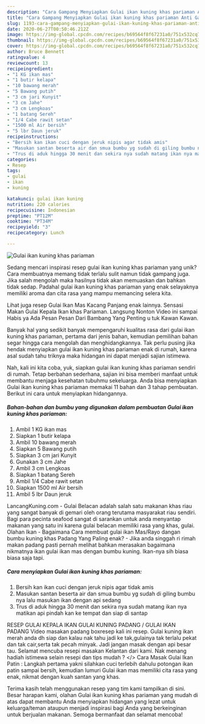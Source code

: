 ```yaml
---
description: "Cara Gampang Menyiapkan Gulai ikan kuning khas pariaman Anti Gagal"
title: "Cara Gampang Menyiapkan Gulai ikan kuning khas pariaman Anti Gagal"
slug: 1193-cara-gampang-menyiapkan-gulai-ikan-kuning-khas-pariaman-anti-gagal
date: 2020-06-27T00:50:46.212Z
image: https://img-global.cpcdn.com/recipes/b69564f8f67231a0/751x532cq70/gulai-ikan-kuning-khas-pariaman-foto-resep-utama.jpg
thumbnail: https://img-global.cpcdn.com/recipes/b69564f8f67231a0/751x532cq70/gulai-ikan-kuning-khas-pariaman-foto-resep-utama.jpg
cover: https://img-global.cpcdn.com/recipes/b69564f8f67231a0/751x532cq70/gulai-ikan-kuning-khas-pariaman-foto-resep-utama.jpg
author: Bruce Bennett
ratingvalue: 4
reviewcount: 13
recipeingredient:
- "1 KG ikan mas"
- "1 butir kelapa"
- "10 bawang merah"
- "5 Bawang putih"
- "3 cm jari Kunyit"
- "3 cm Jahe"
- "3 cm Lengkoas"
- "1 batang Sereh"
- "1/4 Cabe rawit setan"
- "1500 ml Air bersih"
- "5 lbr Daun jeruk"
recipeinstructions:
- "Bersih kan ikan cuci dengan jeruk nipis agar tidak amis"
- "Masukan santan beserta air dan smua bumbu yg sudah di giling bumbu nya lalu masukan ikan dengan api sedang"
- "Trus di aduk hingga 30 menit dan sekira nya sudah matang ikan nya matikan api pindah kan ke tempat dan siap di santap"
categories:
- Resep
tags:
- gulai
- ikan
- kuning

katakunci: gulai ikan kuning 
nutrition: 220 calories
recipecuisine: Indonesian
preptime: "PT12M"
cooktime: "PT34M"
recipeyield: "3"
recipecategory: Lunch

---
```



![Gulai ikan kuning khas pariaman](https://img-global.cpcdn.com/recipes/b69564f8f67231a0/751x532cq70/gulai-ikan-kuning-khas-pariaman-foto-resep-utama.jpg)

Sedang mencari inspirasi resep gulai ikan kuning khas pariaman yang unik? Cara membuatnya memang tidak terlalu sulit namun tidak gampang juga. Jika salah mengolah maka hasilnya tidak akan memuaskan dan bahkan tidak sedap. Padahal gulai ikan kuning khas pariaman yang enak selayaknya memiliki aroma dan cita rasa yang mampu memancing selera kita.

Lihat juga resep Gulai Ikan Mas Kacang Panjang enak lainnya. Sensasi Makan Gulai Kepala Ikan khas Pariaman. Langsung Nonton Video ini sampai Habis ya Ada Pesan Pesan Dari Bambang Yang Penting u tuk Kawan Kawan.

Banyak hal yang sedikit banyak mempengaruhi kualitas rasa dari gulai ikan kuning khas pariaman, pertama dari jenis bahan, kemudian pemilihan bahan segar hingga cara mengolah dan menghidangkannya. Tak perlu pusing jika hendak menyiapkan gulai ikan kuning khas pariaman enak di rumah, karena asal sudah tahu triknya maka hidangan ini dapat menjadi sajian istimewa.


Nah, kali ini kita coba, yuk, siapkan gulai ikan kuning khas pariaman sendiri di rumah. Tetap berbahan sederhana, sajian ini bisa memberi manfaat untuk membantu menjaga kesehatan tubuhmu sekeluarga. Anda bisa menyiapkan Gulai ikan kuning khas pariaman memakai 11 bahan dan 3 tahap pembuatan. Berikut ini cara untuk menyiapkan hidangannya.

<!--inarticleads1-->

##### Bahan-bahan dan bumbu yang digunakan dalam pembuatan Gulai ikan kuning khas pariaman:

1. Ambil 1 KG ikan mas
1. Siapkan 1 butir kelapa
1. Ambil 10 bawang merah
1. Siapkan 5 Bawang putih
1. Siapkan 3 cm jari Kunyit
1. Gunakan 3 cm Jahe
1. Ambil 3 cm Lengkoas
1. Siapkan 1 batang Sereh
1. Ambil 1/4 Cabe rawit setan
1. Siapkan 1500 ml Air bersih
1. Ambil 5 lbr Daun jeruk


LancangKuning.com - Gulai Belacan adalah salah satu makanan khas riau yang sangat banyak di gemari oleh orang terutama masyarakat riau sendiri. Bagi para pecinta seafood sangat di sarankan untuk anda menyantap makanan yang satu ini karena gulai belacan memiliki rasa yang khas, gulai. Olahan Ikan - Bagaimana Cara membuat gulai ikan Mas/Rayo dangan bumbu kuning khas Padang Yang Paling enak? - Jika anda singgah ri rimah makan padang pasti pernah melihat bahkan merasakan bagaimana nikmatnya ikan gulai ikan mas dengan bumbu kuning. Ikan-nya sih biasa biasa saja tapi. 

<!--inarticleads2-->

##### Cara menyiapkan Gulai ikan kuning khas pariaman:

1. Bersih kan ikan cuci dengan jeruk nipis agar tidak amis
1. Masukan santan beserta air dan smua bumbu yg sudah di giling bumbu nya lalu masukan ikan dengan api sedang
1. Trus di aduk hingga 30 menit dan sekira nya sudah matang ikan nya matikan api pindah kan ke tempat dan siap di santap


RESEP GULAI KEPALA IKAN GULAI KUNING PADANG / GULAI IKAN PADANG Video masakan padang boxresep kali ini resep. Gulai kuning ikan merah anda dh siap dan kalau nak tahu jadi ke tak,gulainya tak terlalu pekat dan tak cair,serta tak pecah minyak. Jadi jangan masak dengan api besar tau. Selamat mencuba resepi masakan Kelantan dari kami. Nak menang hadiah istimewa selain resepi dan tips mudah ? &lt;/&gt; Cara Masak Gulai Ikan Patin : Langkah pertama yakni silahkan cuci terlebih dahulu potongan ikan patin sampai bersih, kemudian lumuri Gulai ikan mas memiliki cita rasa yang enak, nikmat dengan kuah santan yang khas. 

Terima kasih telah menggunakan resep yang tim kami tampilkan di sini. Besar harapan kami, olahan Gulai ikan kuning khas pariaman yang mudah di atas dapat membantu Anda menyiapkan hidangan yang lezat untuk keluarga/teman ataupun menjadi inspirasi bagi Anda yang berkeinginan untuk berjualan makanan. Semoga bermanfaat dan selamat mencoba!
